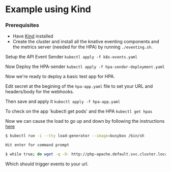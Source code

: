 # Example using Kind

### Prerequisites
* Have [Kind](https://kind.sigs.k8s.io) installed
* Create the cluster and install all the knative eventing components and the metrics server (needed for the HPA) by running `./eventing.sh`.

Setup the API Event Sender
`kubectl apply -f k8s-events.yaml`

Now Deploy the HPA-sender
`kubectl apply -f hpa-sender-deployment.yaml`

Now we're ready to deploy a basic test app for HPA.

Edit secret at the begining of the `hpa-app.yaml` file to set your URL and headers/body for the webhooks.

Then save and apply it
`kubectl apply -f hpa-app.yaml`

To check on the app
'kubectl get pods'
and the HPA
`kubectl get hpas`

Now we can cause the load to go up and down by following the instructions [here](https://unofficial-kubernetes.readthedocs.io/en/latest/tasks/run-application/horizontal-pod-autoscale-walkthrough/)


```bash
$ kubectl run -i --tty load-generator --image=busybox /bin/sh

Hit enter for command prompt

$ while true; do wget -q -O- http://php-apache.default.svc.cluster.local; done
```

Which should trigger events to your url. 
